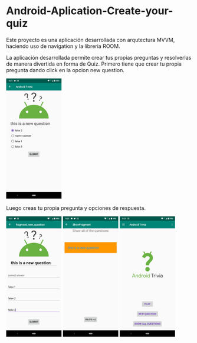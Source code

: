 # Android-Aplication-Create-your-quiz

Este proyecto es una aplicación desarrollada con arqutectura MVVM, haciendo uso de navigation y la libreria ROOM.

La aplicación desarrollada permite crear tus propias preguntas y resolverlas de manera divertida en forma de Quiz.
Primero tiene que crear tu propia pregunta dando click en la opcion new question.

<img src="screenshots/WhatsApp Image 2020-10-26 at 9.23.26 AM.jpeg" width="150" >










Luego creas tu propia pregunta y opciones de respuesta.

<img src="screenshots/WhatsApp Image 2020-10-26 at 9.23.44 AM.jpeg" width="150" >


<img src="screenshots/WhatsApp Image 2020-10-26 at 9.22.58 AM.jpeg" width="150" >

<img src="screenshots/WhatsApp Image 2020-10-26 at 9.21.59 AM.jpeg" width="150" >
